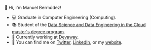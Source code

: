 :wave: Hi, I'm Manuel Bermúdez!

- :computer: Graduate in Computer Engineering (Computing).
- :books: Student of the [Data Science and Data Engineering in the Cloud master's degree program](http://www.cidaen.es).
- :seedling: Currently working at [Devaway](https://devaway.io).
- :email: You can find me on [Twitter](https://twitter.com/manubermu/), [LinkedIn](https://linkedin.com/manuelbermudezmartinez), or my [website](https://manubermu.com/).
